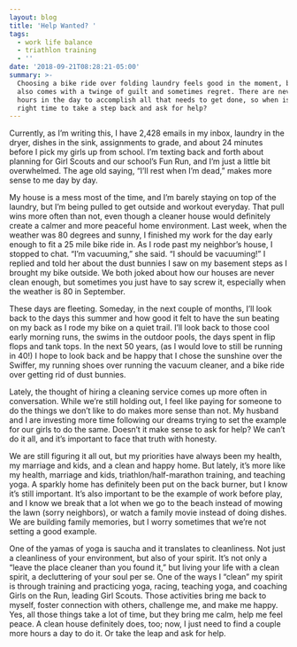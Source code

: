 ```yaml
---
layout: blog
title: 'Help Wanted? '
tags:
  - work life balance
  - triathlon training
  - ''
date: '2018-09-21T08:28:21-05:00'
summary: >-
  Choosing a bike ride over folding laundry feels good in the moment, but it
  also comes with a twinge of guilt and sometimes regret. There are never enough
  hours in the day to accomplish all that needs to get done, so when is the
  right time to take a step back and ask for help?
---
```

Currently, as I’m writing this, I have 2,428 emails in my inbox, laundry in the dryer, dishes in the sink, assignments to grade, and about 24 minutes before I pick my girls up from school. I’m texting back and forth about planning for Girl Scouts and our school’s Fun Run, and I’m just a little bit overwhelmed. The age old saying, “I’ll rest when I’m dead,” makes more sense to me day by day. 



My house is a mess most of the time, and I’m barely staying on top of the laundry, but I’m being pulled to get outside and workout everyday. That pull wins more often than not, even though a cleaner house would definitely create a calmer and more peaceful home environment. Last week, when the weather was 80 degrees and sunny, I finished my work for the day early enough to fit a 25 mile bike ride in. As I rode past my neighbor’s house, I stopped to chat. “I’m vacuuming,” she said. “I should be vacuuming!” I replied and told her about the dust bunnies I saw on my basement steps as I brought my bike outside. We both joked about how our houses are never clean enough, but sometimes you just have to say screw it, especially when the weather is 80 in September.



These days are fleeting. Someday, in the next couple of months, I’ll look back to the days this summer and how good it felt to have the sun beating on my back as I rode my bike on a quiet trail. I’ll look back to those cool early morning runs, the swims in the outdoor pools, the days spent in flip flops and tank tops. In the next 50 years, (as I would love to still be running in 40!) I hope to look back and be happy that I chose the sunshine over the Swiffer, my running shoes over running the vacuum cleaner, and a bike ride over getting rid of dust bunnies. 



Lately, the thought of hiring a cleaning service comes up more often in conversation. While we’re still holding out, I feel like paying for someone to do the things we don’t like to do makes more sense than not. My husband and I are investing more time following our dreams trying to set the example for our girls to do the same. Doesn’t it make sense to ask for help? We can’t do it all, and it’s important to face that truth with honesty. 



We are still figuring it all out, but my priorities have always been my health, my marriage and kids, and a clean and happy home. But lately, it’s more like my health, marriage and kids, triathlon/half-marathon training, and teaching yoga. A sparkly home has definitely been put on the back burner, but I know it’s still important. It’s also important to be the example of work before play, and I know we break that a lot when we go to the beach instead of mowing the lawn (sorry neighbors), or watch a family movie instead of doing dishes. We are building family memories, but I worry sometimes that we’re not setting a good example. 



One of the yamas of yoga is saucha and it translates to cleanliness. Not just a cleanliness of your environment, but also of your spirit. It’s not only a “leave the place cleaner than you found it,” but living your life with a clean spirit, a decluttering of your soul per se. One of the ways I “clean” my spirit is through training and practicing yoga, racing, teaching yoga, and coaching Girls on the Run, leading Girl Scouts. Those activities bring me back to myself, foster connection with others, challenge me, and make me happy. Yes, all those things take a lot of time, but they bring me calm, help me feel peace. A clean house definitely does, too; now, I just need to find a couple more hours a day to do it. Or take the leap and ask for help.
